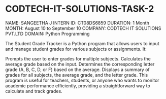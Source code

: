 # CODTECH-IT-SOLUTIONS-TASK-2
NAME: SANGEETHA J 
INTERN ID: CT08DS6859
DURATION: 1 Month 
MONTH: August 10 to September 10
COMPANY: CODTECH IT SOLUTIONS PVT.LTD
DOMAIN: Python Programming

The Student Grade Tracker is a Python program that allows users to input and manage student grades for various subjects or assignments. It:

Prompts the user to enter grades for multiple subjects.
Calculates the average grade based on the input.
Determines the corresponding letter grade (A, B, C, D, or F) based on the average.
Displays a summary of grades for all subjects, the average grade, and the letter grade.
This program is useful for teachers, students, or anyone who wants to monitor academic performance efficiently, providing a straightforward way to calculate and track grades.
